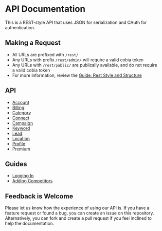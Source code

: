 API Documentation
===

This is a REST-style API that uses JSON for serialization and OAuth for authentication.

Making a Request
----------------

* All URLs are prefixed with `/rest/`
* Any URLs with prefix `/rest/admin/` will require a valid cobia token
* Any URLs with `/rest/public/` are publically available, and do not require a valid cobia token
* For more information, review the [Guide: Rest Style and Structure](https://github.com/CobiaSystems/api/wiki/Guide:-Rest-Style-and-Structure)

API
-----------------------

* [Account](https://github.com/CobiaSystems/api/wiki/Account)
* [Billing](https://github.com/CobiaSystems/api/wiki/Billing)
* [Category](https://github.com/CobiaSystems/api/wiki/Category)
* [Connect](https://github.com/CobiaSystems/api/wiki/Connect)
* [Campaign](https://github.com/CobiaSystems/api/wiki/Campaign)
* [Keyword](https://github.com/CobiaSystems/api/wiki/Keyword)
* [Lead](https://github.com/CobiaSystems/api/wiki/Lead)
* [Location](https://github.com/CobiaSystems/api/wiki/Location)
* [Profile](https://github.com/CobiaSystems/api/wiki/Profile)
* [Premium](https://github.com/CobiaSystems/api/wiki/Premium)


Guides
-----------------

* [Logging In](https://github.com/CobiaSystems/api/wiki/Guide:-Logging-In)
* [Adding Competitors](https://github.com/CobiaSystems/api/wiki/Guide:-Adding-Competitors)

Feedback is Welcome
----------------------

Please let us know how the experience of using our API is. If you have a feature request or found a bug, you can create an issue on this repository. Alternatively, you can fork and create a pull request if you feel inclined to help the documentation.
